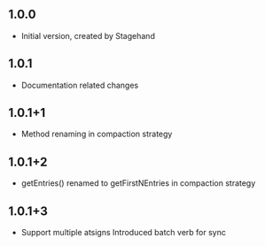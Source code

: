 ## 1.0.0

- Initial version, created by Stagehand

## 1.0.1

- Documentation related changes

## 1.0.1+1

- Method renaming in compaction strategy

## 1.0.1+2

- getEntries() renamed to getFirstNEntries in compaction strategy

## 1.0.1+3

- Support multiple atsigns Introduced batch verb for sync
